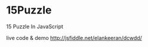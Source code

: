 15Puzzle
========

15 Puzzle In JavaScript


live code & demo http://jsfiddle.net/elankeeran/dcwdd/
